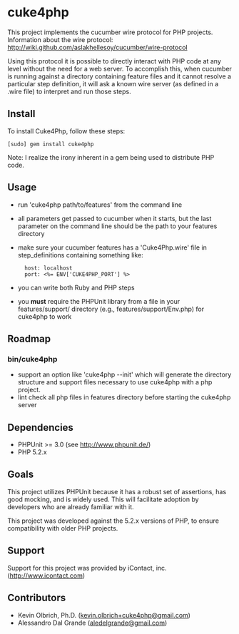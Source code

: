 cuke4php
========

This project implements the cucumber wire protocol for PHP projects.
Information about the wire protocol: http://wiki.github.com/aslakhellesoy/cucumber/wire-protocol

Using this protocol it is possible to directly interact with PHP code at any level without the need for a web server.  To accomplish this, when cucumber is running against a directory containing feature files and it cannot resolve a particular step definition, it will ask a known wire server (as defined in a .wire file) to interpret and run those steps.

Install
-------
To install Cuke4Php, follow these steps:

	[sudo] gem install cuke4php

Note: I realize the irony inherent in a gem being used to distribute PHP code.

Usage
-----
* run 'cuke4php path/to/features' from the command line
* all parameters get passed to cucumber when it starts, but the last parameter on the command line should be the path to your features directory
* make sure your cucumber features has a 'Cuke4Php.wire' file in step_definitions containing something like:

		host: localhost
		port: <%= ENV['CUKE4PHP_PORT'] %>
	
* you can write both Ruby and PHP steps
* you __must__ require the PHPUnit library from a file in your features/support/ directory (e.g., features/support/Env.php) for cuke4php to work

Roadmap
-------

### bin/cuke4php

* support an option like 'cuke4php --init' which will generate the directory structure and support files necessary to use cuke4php with a php project.
* lint check all php files in features directory before starting the cuke4php server

Dependencies
------------
* PHPUnit >= 3.0 (see http://www.phpunit.de/)
* PHP 5.2.x

Goals
-----
This project utilizes PHPUnit because it has a robust set of assertions, has good mocking, and is widely used.  This will facilitate adoption by developers who are already familiar with it.

This project was developed against the 5.2.x versions of PHP, to ensure compatibility with older PHP projects.

Support
-------
Support for this project was provided by iContact, inc.  (http://www.icontact.com)

Contributors
------------
* Kevin Olbrich, Ph.D. (kevin.olbrich+cuke4php@gmail.com)
* Alessandro Dal Grande (aledelgrande@gmail.com)